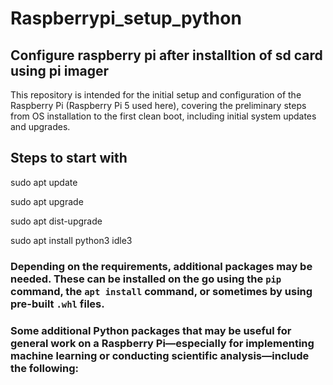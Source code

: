 # Raspberrypi_setup_python
## Configure raspberry pi after installtion of sd card using pi imager

This repository is intended for the initial setup and configuration of the Raspberry Pi (Raspberry Pi 5 used here), covering the preliminary steps from OS installation to the first clean boot, including initial system updates and upgrades.

## Steps to start with

sudo apt update


sudo apt upgrade


sudo apt dist-upgrade 


sudo apt install python3 idle3


### Depending on the requirements, additional packages may be needed. These can be installed on the go using the `pip` command, the `apt install` command, or sometimes by using pre-built `.whl` files.

### Some additional Python packages that may be useful for general work on a Raspberry Pi—especially for implementing machine learning or conducting scientific analysis—include the following:

